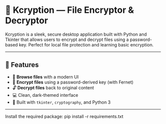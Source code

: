 # 🔐 Kcryption — File Encryptor & Decryptor

Kcryption is a sleek, secure desktop application built with Python and Tkinter that allows users to encrypt and decrypt files using a password-based key. Perfect for local file protection and learning basic encryption.

---

## 🚀 Features

- 📂 **Browse files** with a modern UI
- 🔐 **Encrypt files** using a password-derived key (with Fernet)
- 🔓 **Decrypt files** back to original content
- 💻 Clean, dark-themed interface
- 🧠 Built with `tkinter`, `cryptography`, and Python 3

---

Install the required package:
pip install -r requirements.txt
